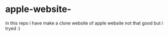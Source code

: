 # apple-website-

in this repo i have make a clone website of apple website not that good but i tryed :)
